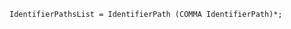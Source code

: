 <!-- This file is generated automatically by infrastructure scripts. Please don't edit by hand. -->

```{ .ebnf .slang-ebnf #IdentifierPathsList }
IdentifierPathsList = IdentifierPath (COMMA IdentifierPath)*;
```
